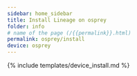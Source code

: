 ```yaml
---
sidebar: home_sidebar
title: Install Lineage on osprey
folder: info
# name of the page (/{{permalink}}.html)
permalink: osprey/install
device: osprey
---
```

{% include templates/device_install.md %}
